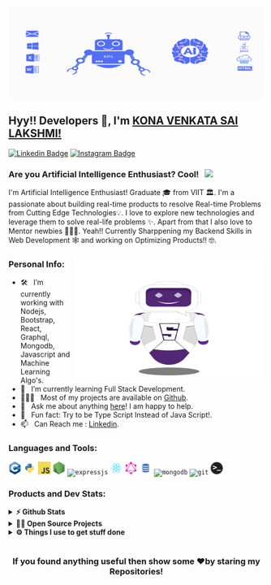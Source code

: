 <img  height="180" width="1200" alt="" src="https://github.com/KONA-VENKATA-SAI-LAKSHMI/KONA-VENKATA-SAI-LAKSHMI/blob/main/Automating.gif">

## Hyy!! Developers 👋, I'm [KONA VENKATA SAI LAKSHMI!](https://github.com/KONA-VENKATA-SAI-LAKSHMI)
[![Linkedin Badge](https://img.shields.io/badge/-LinkedIn-0e76a8?style=flat-square&logo=Linkedin&logoColor=white)](https://www.linkedin.com/in/kona-venkata-sai-lakshmi-938842154/)
[![Instagram Badge](https://img.shields.io/badge/-Instagram-e4405f?style=flat-square&logo=Instagram&logoColor=white)](https://www.instagram.com/venkat_sai_lucky/)
<a href="https://medium.com/@venkatasailakshmi7">
  <img align="left" alt="" width="22px" src="https://cdn.jsdelivr.net/npm/simple-icons@v3/icons/medium.svg" />
</a>
<br />

### Are you Artificial Intelligence Enthusiast? Cool! &nbsp; ![](https://visitor-badge.glitch.me/badge?page_id=KONA-VENKATA-SAI-LAKSHMI.KONA-VENKATA-SAI-LAKSHMI&style=flat-square&color=0088cc)

I'm Artificial Intelligence Enthusiast! Graduate 🎓 from VIIT 🏛. I'm a passionate about building real-time products to resolve Real-time Problems from Cutting Edge Technologies💡. I love to explore new technologies and leverage them to solve real-life problems ✨. Apart from that I also love to Mentor newbies  👨🏻‍💻. Yeah!! Currently Sharppening my Backend Skills in Web Development 🕸️ and working on Optimizing Products!! 🤓.

<img align="right" height="250" width="375" alt="" src="https://github.com/KONA-VENKATA-SAI-LAKSHMI/KONA-VENKATA-SAI-LAKSHMI/blob/main/Say%20Hi!.png" />

### Personal Info:

- 🛠 &nbsp; I’m currently working with Nodejs, Bootstrap, React, <br /> Graphql, Mongodb, Javascript and Machine Learning Algo's.
- 🚀 &nbsp; I’m currently learning Full Stack Development.
- 👨🏻‍💻 &nbsp; Most of my projects are available on [Github](https://github.com/KONA-VENKATA-SAI-LAKSHMI).
- 💬 &nbsp; Ask me about anything [here](https://github.com/KONA-VENKATA-SAI-LAKSHMI/KONA-VENKATA-SAI-LAKSHMI/issues)! I am happy to help.
- 👾 &nbsp; Fun fact: Try to be Type Script Instead of Java Script!.
- 📫 &nbsp; Can Reach me : [Linkedin](https://www.linkedin.com/in/kona-venkata-sai-lakshmi-938842154/).

### Languages and Tools:

<code><img height="25" src="https://raw.githubusercontent.com/github/explore/80688e429a7d4ef2fca1e82350fe8e3517d3494d/topics/cpp/cpp.png" alt="cpp"></code>
<code><img height="25" src="https://raw.githubusercontent.com/github/explore/80688e429a7d4ef2fca1e82350fe8e3517d3494d/topics/python/python.png" alt="python"></code>
<code><img height="25" src="https://raw.githubusercontent.com/github/explore/80688e429a7d4ef2fca1e82350fe8e3517d3494d/topics/javascript/javascript.png" alt="javascript"></code>
<code><img height="25" src="https://raw.githubusercontent.com/github/explore/80688e429a7d4ef2fca1e82350fe8e3517d3494d/topics/nodejs/nodejs.png" alt="nodejs"></code>
<code><img height="25" src="https://devicons.github.io/devicon/devicon.git/icons/express/express-original.svg" alt="expressjs"></code>
<code><img height="25" src="https://raw.githubusercontent.com/github/explore/80688e429a7d4ef2fca1e82350fe8e3517d3494d/topics/react/react.png" alt="react"></code>
<code><img height="25" src="https://raw.githubusercontent.com/github/explore/80688e429a7d4ef2fca1e82350fe8e3517d3494d/topics/graphql/graphql.png" alt="graphql"></code>
<code><img height="25" src="https://raw.githubusercontent.com/github/explore/80688e429a7d4ef2fca1e82350fe8e3517d3494d/topics/sql/sql.png" alt="sql"></code>
<code><img height="25" src="https://encrypted-tbn0.gstatic.com/images?q=tbn%3AANd9GcSTTzPAw-55ssm1Im594xYZ9eRQu2JylrkYLg&usqp=CAU" alt="mongodb"></code>
<code><img height="25" src="https://devicons.github.io/devicon/devicon.git/icons/git/git-original.svg" alt="git"></code>
<code><img height="25" src="https://raw.githubusercontent.com/github/explore/80688e429a7d4ef2fca1e82350fe8e3517d3494d/topics/terminal/terminal.png" alt="terminal"></code>

<!--
<code><img height="25" src="https://raw.githubusercontent.com/github/explore/80688e429a7d4ef2fca1e82350fe8e3517d3494d/topics/sass/sass.png" alt="sass"></code>
-->

### Products and Dev Stats:

<details>	
  <summary><b>⚡ Github Stats</b></summary>

<img height="180em" src="https://github-readme-stats.vercel.app/api?username=KONA-VENKATA-SAI-LAKSHMI&show_icons=true&hide_border=true" />
<img height="180em" src="https://github-readme-stats.vercel.app/api/top-langs/?username=KONA-VENKATA-SAI-LAKSHMI&exclude_repo=KNN-Image-Classification&show_icons=true&hide_border=true&layout=compact&langs_count=8"/>
</details>

<details>
  <summary><b>🧑‍🚀 Open Source Projects</b></summary>

  <br />
  <table>
    <thead align="center">
      <tr border: none;>
        <td><b>💻 Projects</b></td>
        <td><b>🌟 Stars</b></td>
        <td><b>🍴 Forks</b></td>
        <td><b>🐛 Issues</b></td>
        <td><b>🔔 Pull Requests</b></td>
        <td><b>👨‍💻 Language</b></td>
      </tr>
    </thead>
    <tbody>
      <tr>
	      <td><a href="https://github.com/KONA-VENKATA-SAI-LAKSHMI/Face_Recognition_Android_app"><b>💻🔔 Face Recognition Android App</b></a></td>
        <td><img alt="Stars" src="https://img.shields.io/github/stars/KONA-VENKATA-SAI-LAKSHMI/Face_Recognition_Android_app?style=flat-square&labelColor=343b41"/></td>
        <td><img alt="Forks" src="https://img.shields.io/github/forks/KONA-VENKATA-SAI-LAKSHMI/Face_Recognition_Android_app?style=flat-square&labelColor=343b41"/></td>
        <td><img alt="Issues" src="https://img.shields.io/github/issues/KONA-VENKATA-SAI-LAKSHMI/Face_Recognition_Android_app?style=flat-square"/></td>
        <td><img alt="Pull Requests" src="https://img.shields.io/github/issues-pr/KONA-VENKATA-SAI-LAKSHMI/Face_Recognition_Android_app?style=flat-square"/></td>
        <td><img alt="Language" src="https://img.shields.io/github/languages/top/KONA-VENKATA-SAI-LAKSHMI/Face_Recognition_Android_app?style=flat-square"/></td>
      </tr>
      <tr>
	      <td><a href="https://github.com/KONA-VENKATA-SAI-LAKSHMI/Hospital-Management-System"><b>🚀 Hospital Management System</b></a></td>
        <td><img alt="Stars" src="https://img.shields.io/github/stars/KONA-VENKATA-SAI-LAKSHMI/Hospital-Management-System?style=flat-square&labelColor=343b41"/></td>
        <td><img alt="Forks" src="https://img.shields.io/github/forks/KONA-VENKATA-SAI-LAKSHMI/Hospital-Management-System?style=flat-square&labelColor=343b41"/></td>
        <td><img alt="Issues" src="https://img.shields.io/github/issues/KONA-VENKATA-SAI-LAKSHMI/Hospital-Management-System?style=flat-square"/></td>
        <td><img alt="Pull Requests" src="https://img.shields.io/github/issues-pr/KONA-VENKATA-SAI-LAKSHMI/Hospital-Management-System?style=flat-square"/></td>
        <td><img alt="Language" src="https://img.shields.io/github/languages/top/KONA-VENKATA-SAI-LAKSHMI/Hospital-Management-System?label=javascript&style=flat-square"/></td>
      </tr>
      <tr>
	      <td><a href="https://github.com/KONA-VENKATA-SAI-LAKSHMI/Arrhytmias-Prediction"><b>🌟🏻‍💻 Arrhytmias Prediction</b></a></td>
        <td><img alt="Stars" src="https://img.shields.io/github/stars/KONA-VENKATA-SAI-LAKSHMI/Arrhytmias-Prediction?style=flat-square&labelColor=343b41"/></td>
        <td><img alt="Forks" src="https://img.shields.io/github/forks/KONA-VENKATA-SAI-LAKSHMI/Arrhytmias-Prediction?style=flat-square&labelColor=343b41"/></td>
        <td><img alt="Issues" src="https://img.shields.io/github/issues/KONA-VENKATA-SAI-LAKSHMI/Arrhytmias-Prediction?style=flat-square"/></td>
        <td><img alt="Pull Requests" src="https://img.shields.io/github/issues-pr/KONA-VENKATA-SAI-LAKSHMI/Arrhytmias-Prediction?style=flat-square"/></td>
        <td><img alt="Language" src="https://img.shields.io/github/languages/top/KONA-VENKATA-SAI-LAKSHMI/Arrhytmias-Prediction?style=flat-square"/></td> 
      </tr>
    </tbody>
  </table>
  <br />
</details>
 
<details>	
  <br />
  <summary><b>⚙️ Things I use to get stuff done</b></summary>
  	<ul>
  	    <li><b>OS:</b> Windows 10</li>
	    <li><b>Laptop: </b> DELL (i5)</li>
  	    <li><b>Browser: </b> Firefox Developer Edition</li>
	    <li><b>Code Editor:</b> VSCode - The best editor out there</li>
	    <li><b>To Stay Updated:</b> Dev.to, Medium and Linkedin</li>
	    <br />
	</ul>	
</details>

#

<div align="center">

###  If you found anything useful then show some ❤️by staring my Repositories!

</div>
